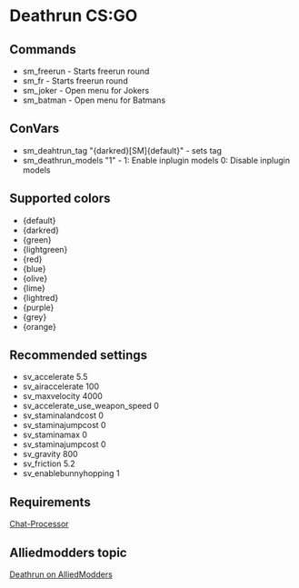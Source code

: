 # Deathrun CS:GO  
    
## Commands  
* sm_freerun - Starts freerun round
* sm_fr - Starts freerun round
* sm_joker - Open menu for Jokers
* sm_batman - Open menu for Batmans

## ConVars  
* sm_deahtrun_tag "{darkred}[SM]{default}" - sets tag
* sm_deathrun_models "1" - 1: Enable inplugin models 0: Disable inplugin models

## Supported colors
* {default}
* {darkred}
* {green}
* {lightgreen}
* {red}
* {blue}
* {olive}
* {lime}
* {lightred}
* {purple}
* {grey}
* {orange}

## Recommended settings
* sv_accelerate 5.5 
* sv_airaccelerate 100
* sv_maxvelocity 4000  
* sv_accelerate_use_weapon_speed 0
* sv_staminalandcost 0 
* sv_staminajumpcost 0 
* sv_staminamax 0 
* sv_staminajumpcost 0 
* sv_gravity 800 
* sv_friction 5.2
* sv_enablebunnyhopping 1 

## Requirements
[Chat-Processor](https://forums.alliedmods.net/showthread.php?t=286913)

## Alliedmodders topic
[Deathrun on AlliedModders](https://forums.alliedmods.net/showthread.php?t=310254)
